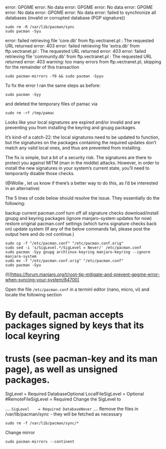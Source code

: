 error: GPGME error: No data
error: GPGME error: No data
error: GPGME error: No data
error: GPGME error: No data
error: failed to synchronize all databases (invalid or corrupted database (PGP signature))

```
sudo rm -R /var/lib/pacman/sync
sudo pacman -Syu
```
error: failed retrieving file 'core.db' from ftp.vectranet.pl : The requested URL returned error: 403
error: failed retrieving file 'extra.db' from ftp.vectranet.pl : The requested URL returned error: 403
error: failed retrieving file 'community.db' from ftp.vectranet.pl : The requested URL returned error: 403
warning: too many errors from ftp.vectranet.pl, skipping for the remainder of this transaction

```
sudo pacman-mirrors -f0 && sudo pacman -Syyu
```
To fix the error I ran the same steps as before:

```sudo rm -R /var/lib/pacman/sync
sudo pacman -Syy
```
and deleted the temporary files of pamac via

`
sudo rm -rf /tmp/pamac
`

Looks like your local signatures are expired and/or invalid and are preventing you from installing the keyring and gnupg packages.

It’s kind-of a catch-22: the local signatures need to be updated to function, but the signatures on the packages containing the required updates don’t match any valid local ones, and thus are prevented from installing.

The fix is simple, but a bit of a security risk. The signatures are there to protect you against MITM (man in the middle) attacks. However, in order to install the new signatures in your system’s current state, you’ll need to temporarily disable those checks.

(@Wollie , let us know if there’s a better way to do this, as I’d be interested in an alternative)

The 5 lines of code below should resolve the issue. They essentially do the following:

backup current pacman.conf
turn off all signature checks
download/install gnupg and keyring packages (ignore manjaro-system updates for now)
restore original pacman.conf settings (which turns signature checks back on)
update system
(If any of the below commands fail, please post the output here and do not continue.)
```
sudo cp -f "/etc/pacman.conf" "/etc/pacman.conf.orig"
sudo sed -i 's/SigLevel.*/SigLevel = Never/' /etc/pacman.conf
sudo pacman -Syy gnupg archlinux-keyring manjaro-keyring --ignore manjaro-system
sudo mv -f "/etc/pacman.conf.orig" "/etc/pacman.conf"
sudo pacman -Syu
```

(l)[https://forum.manjaro.org/t/root-tip-mitigate-and-prevent-gpgme-error-when-syncing-your-system/84700]

Open the file `/etc/pacman.conf` in a terminl editor (nano, micro, vi) and locate the following section

# By default, pacman accepts packages signed by keys that its local keyring
# trusts (see pacman-key and its man page), as well as unsigned packages.
SigLevel    = Required DatabaseOptional
LocalFileSigLevel = Optional
#RemoteFileSigLevel = Required
Change the SigLevel to

....
`SigLevel    = Required DatabaseNever`
....
Remove the files in /var/lib/pacman/sync - they will be fetched as necessary
```
sudo rm -f /var/lib/pacman/sync/*
```
Change mirror
```
sudo pacman-mirrors --continent
```
